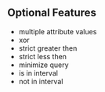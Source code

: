 ## Optional Features

* multiple attribute values
* xor
* strict greater then
* strict less then
* minimize query
* is in interval
* not in interval